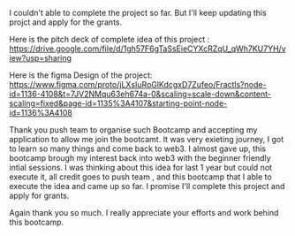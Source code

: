I couldn't able to complete the project so far.
But I'll keep updating this projct and apply for the grants.

Here is the pitch deck of complete idea of this project :
https://drive.google.com/file/d/1gh57F6gTaSsEieCYXcRZqU_qWh7KU7YH/view?usp=sharing


Here is the figma Design of the project:
https://www.figma.com/proto/jLXsIuRoGlKdcgxD7Zufeo/Fractls?node-id=1136-4108&t=7JV2NMqu63eh674a-0&scaling=scale-down&content-scaling=fixed&page-id=1135%3A4107&starting-point-node-id=1136%3A4108


Thank you push team to organise such Bootcamp and accepting my application to allow me join the bootcamt.
It was very exieting journey, I got to learn so many things and come back to web3.
I almost gave up, this bootcamp brough my interest back into web3 with the beginner friendly intial sessions.
I was thinking about this idea for last 1 year but could not execute it, all credit goes to push team , and this bootcamp that I able to execute the idea and came up so far. I promise I'll complete this project and apply for grants.

Again thank you so much. I really appreciate your efforts and work behind this bootcamp. 